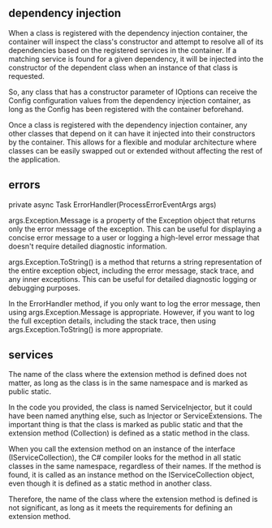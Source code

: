 
## dependency injection

When a class is registered with the dependency injection container, the container will inspect the class's constructor and attempt to resolve all of its dependencies based on the registered services in the container. If a matching service is found for a given dependency, it will be injected into the constructor of the dependent class when an instance of that class is requested.

So, any class that has a constructor parameter of IOptions<Config> can receive the Config configuration values from the dependency injection container, as long as the Config has been registered with the container beforehand.

Once a class is registered with the dependency injection container, any other classes that depend on it can have it injected into their constructors by the container. This allows for a flexible and modular architecture where classes can be easily swapped out or extended without affecting the rest of the application.


## errors

private async Task ErrorHandler(ProcessErrorEventArgs args)

args.Exception.Message is a property of the Exception object that returns only the error message of the exception. This can be useful for displaying a concise error message to a user or logging a high-level error message that doesn't require detailed diagnostic information.

args.Exception.ToString() is a method that returns a string representation of the entire exception object, including the error message, stack trace, and any inner exceptions. This can be useful for detailed diagnostic logging or debugging purposes.

In the ErrorHandler method, if you only want to log the error message, then using args.Exception.Message is appropriate. However, if you want to log the full exception details, including the stack trace, then using args.Exception.ToString() is more appropriate.


## services

The name of the class where the extension method is defined does not matter, as long as the class is in the same namespace and is marked as public static.

In the code you provided, the class is named ServiceInjector, but it could have been named anything else, such as Injector or ServiceExtensions. The important thing is that the class is marked as public static and that the extension method (Collection) is defined as a static method in the class.

When you call the extension method on an instance of the interface (IServiceCollection), the C# compiler looks for the method in all static classes in the same namespace, regardless of their names. If the method is found, it is called as an instance method on the IServiceCollection object, even though it is defined as a static method in another class.

Therefore, the name of the class where the extension method is defined is not significant, as long as it meets the requirements for defining an extension method.